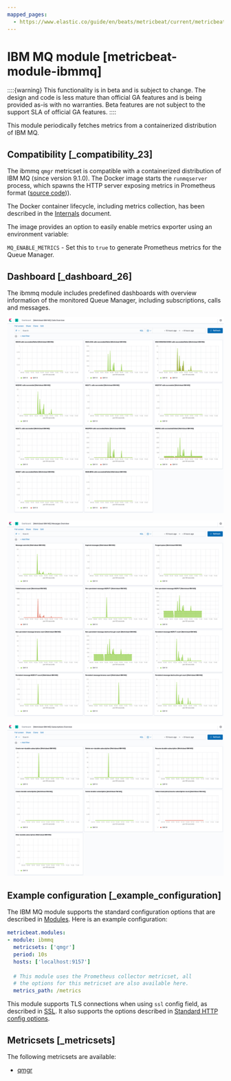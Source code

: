 ```yaml
---
mapped_pages:
  - https://www.elastic.co/guide/en/beats/metricbeat/current/metricbeat-module-ibmmq.html
---
```


# IBM MQ module [metricbeat-module-ibmmq]

::::{warning}
This functionality is in beta and is subject to change. The design and code is less mature than official GA features and is being provided as-is with no warranties. Beta features are not subject to the support SLA of official GA features.
::::


This module periodically fetches metrics from a containerized distribution of IBM MQ.


## Compatibility [_compatibility_23]

The ibmmq `qmgr` metricset is compatible with a containerized distribution of IBM MQ (since version 9.1.0). The Docker image starts the `runmqserver` process, which spawns the HTTP server exposing metrics in Prometheus format ([source code](https://github.com/ibm-messaging/mq-container/blob/9.1.0/internal/metrics/metrics.go))).

The Docker container lifecycle, including metrics collection, has been described in the [Internals](https://github.com/ibm-messaging/mq-container/blob/9.1.0/docs/internals.md) document.

The image provides an option to easily enable metrics exporter using an environment variable:

`MQ_ENABLE_METRICS` - Set this to `true` to generate Prometheus metrics for the Queue Manager.


## Dashboard [_dashboard_26]

The ibmmq module includes predefined dashboards with overview information of the monitored Queue Manager, including subscriptions, calls and messages.

![metricbeat ibmmq calls](images/metricbeat-ibmmq-calls.png)

![metricbeat ibmmq messages](images/metricbeat-ibmmq-messages.png)

![metricbeat ibmmq subscriptions](images/metricbeat-ibmmq-subscriptions.png)


## Example configuration [_example_configuration]

The IBM MQ module supports the standard configuration options that are described in [Modules](/reference/metricbeat/configuration-metricbeat.md). Here is an example configuration:

```yaml
metricbeat.modules:
- module: ibmmq
  metricsets: ['qmgr']
  period: 10s
  hosts: ['localhost:9157']

  # This module uses the Prometheus collector metricset, all
  # the options for this metricset are also available here.
  metrics_path: /metrics
```

This module supports TLS connections when using `ssl` config field, as described in [SSL](/reference/metricbeat/configuration-ssl.md). It also supports the options described in [Standard HTTP config options](/reference/metricbeat/configuration-metricbeat.md#module-http-config-options).


## Metricsets [_metricsets]

The following metricsets are available:

* [qmgr](/reference/metricbeat/metricbeat-metricset-ibmmq-qmgr.md)
